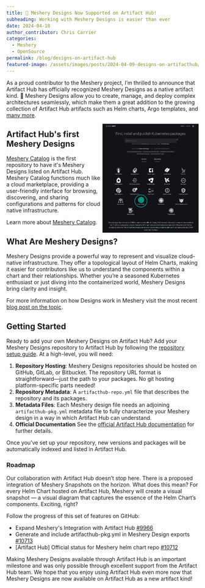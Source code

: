 ```yaml
---
title: 📢 Meshery Designs Now Supported on Artifact Hub!
subheading: Working with Meshery Designs is easier than ever  
date: 2024-04-10
author_contributor: Chris Carrier
categories: 
  - Meshery
  - OpenSource
permalink: /blog/designs-on-artifact-hub
featured-image: /assets/images/posts/2024-04-09-designs-on-artifacthub/meshery-designs-on-artifact-hub-featured.png
---
```


As a proud contributor to the Meshery project, I’m thrilled to announce that Artifact Hub has officially recognized Meshery Designs as a native artifact kind. 🎉 Meshery Designs allow you to create, manage, and deploy complex architectures seamlessly, which make them a great addition to the growing collection of Artifact Hub artifacts such as Helm charts, Argo templates, and <a href="https://artifacthub.io/docs/topics/repositories/" target="_blank">many more</a>.

<a href="https://artifacthub.io" target="_blank"><img alt="Artifact Hub Kinds" src="/assets/images/posts/2024-04-09-designs-on-artifacthub/meshery-designs-on-artifact-hub.png" width="50%" align="right" /></a>

## Artifact Hub's first Meshery Designs

[Meshery Catalog](/catalog) is the first repository to have it's Meshery Designs listed on Artifact Hub. Meshery Catalog functions much like a cloud marketplace, providing a user-friendly interface for browsing, discovering, and sharing configurations and patterns for cloud native infrastructure.

Learn more about [Meshery Catalog](https://docs.meshery.io/concepts/catalog).

## What Are Meshery Designs?

Meshery Designs provide a powerful way to represent and visualize cloud-native infrastructure. They offer a topological layout of Helm Charts, making it easier for contributors like us to understand the components within a chart and their relationships. Whether you’re a seasoned Kubernetes enthusiast or just diving into the containerized world, Meshery Designs bring clarity and insight.

For more information on how Designs work in Meshery visit the most recent <a href="/blog/lego-bricks-and-lego-instructions" target="_blank">blog post on the topic</a>.

## Getting Started

Ready to add your own Meshery Designs on Artifact Hub? Add your Meshery Designs repository to Artifact Hub by following the [repository setup guide](https://artifacthub.io/docs/topics/repositories/meshery-designs/). At a high-level, you will need:

1. **Repository Hosting**: Meshery Designs repositories should be hosted on GitHub, GitLab, or Bitbucket. The repository URL format is straightforward—just the path to your packages. No git hosting platform-specific parts needed!
2. **Repository Metadata**: A `artifacthub-repo.yml` file that describes the repository and its packages.
3. **Metadata Files**: Each Meshery design file needs an adjoining `artifacthub-pkg.yml` metadata file to fully characterize your Meshery design in a way in which Artifact Hub can understand.
4. **Official Documentation** See the [official Artifact Hub documentation](https://artifacthub.io/docs/topics/repositories/meshery-designs/) for further details.

Once you’ve set up your repository, new versions and packages will be automatically indexed and listed in Artifact Hub.

### Roadmap

Our collaboration with Artifact Hub doesn’t stop here. There is a proposed integration of Meshery Snapshots on the horizon. What does this mean? For every Helm Chart hosted on Artifact Hub, Meshery will create a visual snapshot — a visual diagram that captures the essence of the Helm Chart’s components. Exciting, right?

Follow the progress of this set of features on GitHub:

- Expand Meshery's Integration with Artifact Hub [#9966](https://github.com/meshery/meshery/issues/9966)
- Generate and include artifacthub-pkg.yml in Meshery Design exports [#10713](https://github.com/meshery/meshery/issues/10713)
- [Artifact Hub] Official status for Meshery helm chart repo [#10712](https://github.com/meshery/meshery/issues/10712)

Making Meshery Designs available through Artifact Hub is an important milestone and was only possible through excellent support from the Artifact Hub team. We hope that you enjoy using Artifact Hub even more now that Meshery Designs are now available on Artifact Hub as a new artifact kind!